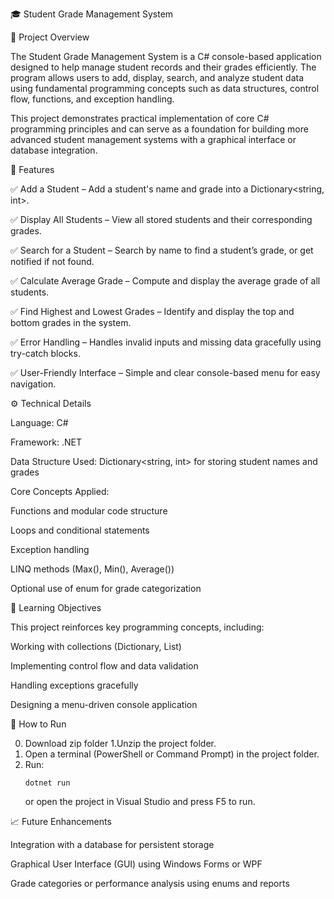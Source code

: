 🎓 Student Grade Management System

📘 Project Overview

The Student Grade Management System is a C# console-based application designed to help manage student records and their grades efficiently. The program allows users to add, display, search, and analyze student data using fundamental programming concepts such as data structures, control flow, functions, and exception handling.

This project demonstrates practical implementation of core C# programming principles and can serve as a foundation for building more advanced student management systems with a graphical interface or database integration.

🧩 Features

✅ Add a Student – Add a student's name and grade into a Dictionary<string, int>.

✅ Display All Students – View all stored students and their corresponding grades.

✅ Search for a Student – Search by name to find a student’s grade, or get notified if not found.

✅ Calculate Average Grade – Compute and display the average grade of all students.

✅ Find Highest and Lowest Grades – Identify and display the top and bottom grades in the system.

✅ Error Handling – Handles invalid inputs and missing data gracefully using try-catch blocks.

✅ User-Friendly Interface – Simple and clear console-based menu for easy navigation.

⚙️ Technical Details


Language: C#

Framework: .NET

Data Structure Used: Dictionary<string, int> for storing student names and grades

Core Concepts Applied:

  Functions and modular code structure
  
  Loops and conditional statements
  
  Exception handling
  
  LINQ methods (Max(), Min(), Average())
  
  Optional use of enum for grade categorization


🧠 Learning Objectives


This project reinforces key programming concepts, including:

Working with collections (Dictionary, List)

Implementing control flow and data validation

Handling exceptions gracefully

Designing a menu-driven console application

🚀 How to Run

0. Download zip folder
1.Unzip the project folder.
2. Open a terminal (PowerShell or Command Prompt) in the project folder.
3. Run:
   ```
   dotnet run
   ```
   or open the project in Visual Studio and press F5 to run.

   
📈 Future Enhancements


Integration with a database for persistent storage

Graphical User Interface (GUI) using Windows Forms or WPF

Grade categories or performance analysis using enums and reports

